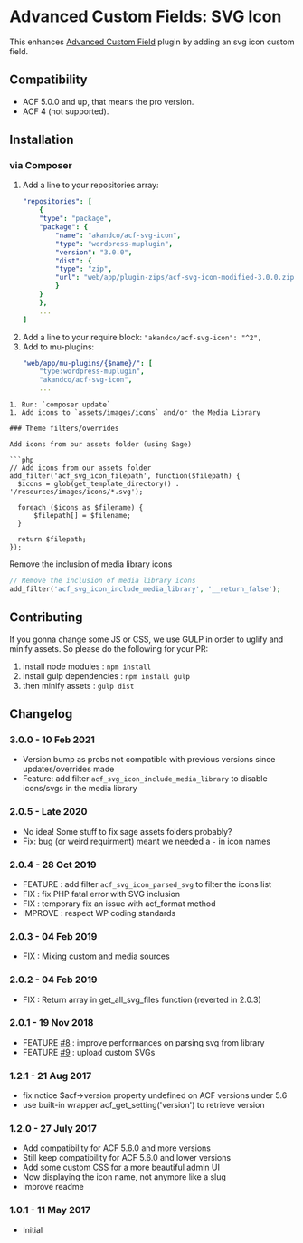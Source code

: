 # Advanced Custom Fields: SVG Icon

This enhances [Advanced Custom Field](https://www.advancedcustomfields.com/pro/) plugin by adding an svg icon custom field.

## Compatibility

* ACF 5.0.0 and up, that means the pro version.
* ACF 4 (not supported).

## Installation

### via Composer

1. Add a line to your repositories array:
    ```yml
    "repositories": [
        {
        "type": "package",
        "package": {
            "name": "akandco/acf-svg-icon",
            "type": "wordpress-muplugin",
            "version": "3.0.0",
            "dist": {
            "type": "zip",
            "url": "web/app/plugin-zips/acf-svg-icon-modified-3.0.0.zip"
            }
        }
        },
        ...
    ]
    ```
1. Add a line to your require block: `"akandco/acf-svg-icon": "^2",`
1. Add to mu-plugins:
    ```yml
    "web/app/mu-plugins/{$name}/": [
        "type:wordpress-muplugin",
        "akandco/acf-svg-icon",
        ...
  ```
1. Run: `composer update`
1. Add icons to `assets/images/icons` and/or the Media Library

### Theme filters/overrides

Add icons from our assets folder (using Sage)

```php
// Add icons from our assets folder
add_filter('acf_svg_icon_filepath', function($filepath) {
    $icons = glob(get_template_directory() . '/resources/images/icons/*.svg');

    foreach ($icons as $filename) {
        $filepath[] = $filename;
    }

    return $filepath;
});
```

Remove the inclusion of media library icons

```php
// Remove the inclusion of media library icons
add_filter('acf_svg_icon_include_media_library', '__return_false');
```

## Contributing

If you gonna change some JS or CSS, we use GULP in order to uglify and minify assets. So please do the following for your PR:
1. install node modules : `npm install`
2. install gulp dependencies : `npm install gulp`
3. then minify assets : `gulp dist`

## Changelog


### 3.0.0 - 10 Feb 2021
* Version bump as probs not compatible with previous versions since updates/overrides made
* Feature: add filter `acf_svg_icon_include_media_library` to disable icons/svgs in the media library

### 2.0.5 - Late 2020
* No idea! Some stuff to fix sage assets folders probably?
* Fix: bug (or weird requirment) meant we needed a `-` in icon names

### 2.0.4 - 28 Oct 2019
* FEATURE : add filter `acf_svg_icon_parsed_svg` to filter the icons list
* FIX : fix PHP fatal error with SVG inclusion
* FIX : temporary fix an issue with acf_format method
* IMPROVE : respect WP coding standards

### 2.0.3 - 04 Feb 2019
* FIX : Mixing custom and media sources

### 2.0.2 - 04 Feb 2019
* FIX : Return array in get_all_svg_files function (reverted in 2.0.3)

### 2.0.1 - 19 Nov 2018
* FEATURE [#8](https://github.com/BeAPI/acf-svg-icon/issues/8) :  improve performances on parsing svg from library
* FEATURE [#9](https://github.com/BeAPI/acf-svg-icon/issues/9) :  upload custom SVGs

### 1.2.1 - 21 Aug 2017
* fix notice $acf->version property undefined on ACF versions under 5.6
* use built-in wrapper acf_get_setting('version') to retrieve version

### 1.2.0 - 27 July 2017
* Add compatibility for ACF 5.6.0 and more versions
* Still keep compatibility for ACF 5.6.0 and lower versions
* Add some custom CSS for a more beautiful admin UI
* Now displaying the icon name, not anymore like a slug
* Improve readme

### 1.0.1 - 11 May 2017
* Initial
